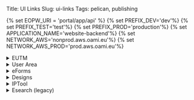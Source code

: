 Title: UI Links
Slug: ui-links
Tags: pelican, publishing

{% set EOPW_URI = 'portal/app/api' %}
{% set PREFIX_DEV='dev'%}
{% set PREFIX_TEST='test'%}
{% set PREFIX_PROD='production'%}
{% set APPLICATION_NAME='website-backend'%}
{% set NETWORK_AWS='nonprod.aws.oami.eu'%}
{% set NETWORK_AWS_PROD='prod.aws.oami.eu'%}

<details>
	<summary> EUTM </summary>
    <ul>
        <li><a href="https://dev-www.euipo.europa.eu/en/trade-marks" target="_blank">integration</a></li>
        <li><a href="https://pp-www.euipo.europa.eu/en/trade-marks" target="_blank">preprod</a></li>
        <li><a href="https://test-www.euipo.europa.eu/en/trade-marks" target="_blank">test</a></li>
    </ul>
</details>

<details>
	<summary> User Area </summary> 
    <ul>
        <li><a href="https://dev-www.euipo.europa.eu/en/user-area" target="_blank">integration</a></li>
        <li><a href="https://dev-www.euipo.europa.eu/en/new-user-area" target="_blank">integration - new-user-area</a></li>
        <li><a href="https://pp-www.euipo.europa.eu/en/user-area" target="_blank">preprod</a></li>
        <li><a href="https://pp-www.euipo.europa.eu/en/new-user-area" target="_blank">preprod - new-user-area</a></li>
        <li><a href="https://test-www.euipo.europa.eu/en/user-area" target="_blank">test</a></li>
        <li><a href="https://test-www.euipo.europa.eu/en/new-user-area" target="_blank">test- new-user-area</a></li>
    </ul>    
</details>

<details>
	<summary> eForms </summary>
    <ul>
        <li><a href="https://dev-www.euipo.europa.eu/en/trade-marks" target="_blank">integration</a></li>
        <li><a href="https://integration.euipo.europa.eu/eutm-efiling" target="_blank">integration</a></li>
        <li><a href="https://pp.euipo.europa.eu/eutm-efiling/" target="_blank">preprod</a></li>
        <li><a href="https://test.euipo.europa.eu/eutm-efiling/" target="_blank">test</a></li>
    </ul>
</details>

<details>
	<summary> Designs </summary> 
    <ul>
        <li><a href="https://integration.euipo.europa.eu/design-efiling" target="_blank">integration</a></li>
        <li><a href="https://pp.euipo.europa.eu/design-efiling" target="_blank">preprod</a></li>
        <li><a href="https://test.euipo.europa.eu/design-efiling" target="_blank">test</a></li>
    </ul>    
</details>

<details>
	<summary> IPTool </summary> 
    <ul>
        <li><a href="http://int-iptool-1-lbr.dev.oami.eu/#search" target="_blank">integration</a></li>
        <li><a href="http://pp-ipt-iptool-lbr.test.oami.eu/#search" target="_blank">preprod</a></li>
        <li><a href="http://test-iptool-1-lbr.dev.oami.eu/#search" target="_blank">test</a></li>
    </ul>    
</details>

<details>
	<summary> Esearch (legacy)</summary> 
       <ul>
        <li> 
            <details>
            <summary> Trademarks </summary> 
                <ul>
                    <li><a href="https://integration.euipo.europa.eu/eSearch/#advanced/trademarks" target="_blank">integration</a></li>
                    <li><a href="https://pp.euipo.europa.eu/eSearch/#advanced/trademarks" target="_blank">preprod</a></li>
                    <li><a href="https://test.euipo.europa.eu/eSearch/#advanced/trademarks" target="_blank">test</a></li>
                    <li><a href="https://euipo.europa.eu/eSearch/#advanced/trademarks" target="_blank">prod</a></li>
                </ul>   
            </details>
        </li>
        <li> <details>
            <summary> Designs </summary> 
                <ul>
                    <li><a href="https://integration.euipo.europa.eu/eSearch/#details/designs/099010506-0001" target="_blank">integration</a></li>
                    <li><a href="https://pp.euipo.europa.eu/eSearch/#details/designs/099010506-0001" target="_blank">preprod</a></li>
                    <li><a href="https://test.euipo.europa.eu/eSearch/#details/designs/099010506-0001" target="_blank">test</a></li>
                    <li><a href="https://euipo.europa.eu/eSearch/#details/designs/099010506-0001" target="_blank">prod</a></li>
                </ul> 
            </details>
        </li>
      </ul>
</details>